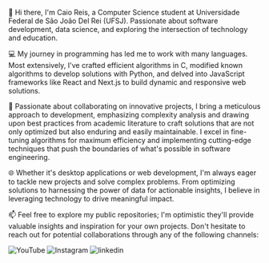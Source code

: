 👋 Hi there, I'm Caio Reis, a Computer Science student at Universidade Federal de São João Del Rei (UFSJ). Passionate about software development, data science, and exploring the intersection of technology and education.

💻 My journey in programming has led me to work with many languages. Most extensively, I've crafted efficient algorithms in C, modified known algorithms to develop solutions with Python, and delved into JavaScript frameworks like React and Next.js to build dynamic and responsive web solutions.

🚀 Passionate about collaborating on innovative projects, I bring a meticulous approach to development, emphasizing complexity analysis and drawing upon best practices from academic literature to craft solutions that are not only optimized but also enduring and easily maintainable. I excel in fine-tuning algorithms for maximum efficiency and implementing cutting-edge techniques that push the boundaries of what's possible in software engineering.

🌐 Whether it's desktop applications or web development, I'm always eager to tackle new projects and solve complex problems. From optimizing solutions to harnessing the power of data for actionable insights, I believe in leveraging technology to drive meaningful impact. 

📫 Feel free to explore my public repositories; I'm optimistic they'll provide valuable insights and inspiration for your own projects. Don't hesitate to reach out for potential collaborations through any of the following channels:

![YouTube](https://img.shields.io/badge/FromCayo-BB0000?style=for-the-badge&logo=YouTube&logoColor=white)
![Instagram](https://img.shields.io/badge/FromCayo-FFFFFF?style=for-the-badge&logo=Instagram&logoColor=red)
![linkedin](https://img.shields.io/badge/reis--caio-000000?style=for-the-badge&logo=LinkedIn&logoColor=blue)
<!--
**cvaiso/cvaiso** is a ✨ _special_ ✨ repository because its `README.md` (this file) appears on your GitHub profile.

Here are some ideas to get you started:

- 🔭 I’m currently working on ...
- 🌱 I’m currently learning ...
- 👯 I’m looking to collaborate on ...
- 🤔 I’m looking for help with ...
- 💬 Ask me about ...
- 📫 How to reach me: ...
- 😄 Pronouns: ...
- ⚡ Fun fact: ...
-->
